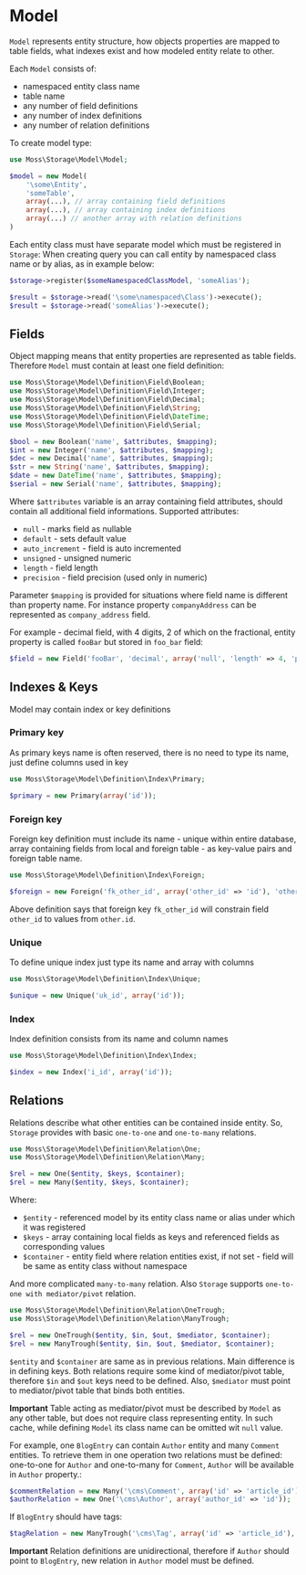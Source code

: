 # Model

`Model` represents entity structure, how objects properties are mapped to table fields, what indexes exist and how modeled entity relate to other.

Each `Model` consists of:

 * namespaced entity class name
 * table name
 * any number of field definitions
 * any number of index definitions
 * any number of relation definitions

To create model type:

```php
use Moss\Storage\Model\Model;

$model = new Model(
	'\some\Entity',
	'someTable',
	array(...), // array containing field definitions
	array(...), // array containing index definitions
	array(...) // another array with relation definitions
)
```

Each entity class must have separate model which must be registered in `Storage`:
When creating query you can call entity by namespaced class name or by alias, as in example below:

```php
$storage->register($someNamespacedClassModel, 'someAlias');

$result = $storage->read('\some\namespaced\Class')->execute();
$result = $storage->read('someAlias')->execute();
```

## Fields

Object mapping means that entity properties are represented as table fields.
Therefore `Model` must contain at least one field definition:

```php
use Moss\Storage\Model\Definition\Field\Boolean;
use Moss\Storage\Model\Definition\Field\Integer;
use Moss\Storage\Model\Definition\Field\Decimal;
use Moss\Storage\Model\Definition\Field\String;
use Moss\Storage\Model\Definition\Field\DateTime;
use Moss\Storage\Model\Definition\Field\Serial;

$bool = new Boolean('name', $attributes, $mapping);
$int = new Integer('name', $attributes, $mapping);
$dec = new Decimal('name', $attributes, $mapping);
$str = new String('name', $attributes, $mapping);
$date = new DateTime('name', $attributes, $mapping);
$serial = new Serial('name', $attributes, $mapping);
```

Where `$attributes` variable is an array containing field attributes, should contain all additional field informations.
Supported attributes:

  * `null` - marks field as nullable
  * `default` - sets default value
  * `auto_increment` - field is auto incremented
  * `unsigned` - unsigned numeric
  * `length` - field length
  * `precision` - field precision (used only in numeric)

Parameter `$mapping` is provided for situations where field name is different than property name.
For instance property `companyAddress` can be represented as `company_address` field.

For example - decimal field, with 4 digits, 2 of which on the fractional, entity property is called `fooBar` but stored in `foo_bar` field:

```php
$field = new Field('fooBar', 'decimal', array('null', 'length' => 4, 'precision' => 2), 'foo_bar');
```

## Indexes & Keys

Model may contain index or key definitions

### Primary key

As primary keys name is often reserved, there is no need to type its name, just define columns used in key

```php
use Moss\Storage\Model\Definition\Index\Primary;

$primary = new Primary(array('id'));
```

### Foreign key

Foreign key definition must include its name - unique within entire database, array containing fields from local and foreign table - as key-value pairs and foreign table name.

```php
use Moss\Storage\Model\Definition\Index\Foreign;

$foreign = new Foreign('fk_other_id', array('other_id' => 'id'), 'other');
```

Above definition says that foreign key `fk_other_id` will constrain field `other_id` to values from `other.id`.

### Unique

To define unique index just type its name and array with columns

```php
use Moss\Storage\Model\Definition\Index\Unique;

$unique = new Unique('uk_id', array('id'));
```

### Index

Index definition consists from its name and column names

```php
use Moss\Storage\Model\Definition\Index\Index;

$index = new Index('i_id', array('id'));
```

## Relations

Relations describe what other entities can be contained inside entity.
So, `Storage` provides with basic `one-to-one` and `one-to-many` relations.

```php
use Moss\Storage\Model\Definition\Relation\One;
use Moss\Storage\Model\Definition\Relation\Many;

$rel = new One($entity, $keys, $container);
$rel = new Many($entity, $keys, $container);
```

Where:

 * `$entity` - referenced model by its entity class name or alias under which it was registered
 * `$keys` - array containing local fields as keys and referenced fields as corresponding values
 * `$container` - entity field where relation entities exist, if not set - field will be same as entity class without namespace

And more complicated `many-to-many` relation. Also `Storage` supports `one-to-one with mediator/pivot` relation.

```php
use Moss\Storage\Model\Definition\Relation\OneTrough;
use Moss\Storage\Model\Definition\Relation\ManyTrough;

$rel = new OneTrough($entity, $in, $out, $mediator, $container);
$rel = new ManyTrough($entity, $in, $out, $mediator, $container);
```

`$entity` and `$container` are same as in previous relations. Main difference is in defining keys.
Both relations require some kind of mediator/pivot table, therefore `$in` and `$out` keys need to be defined.
Also, `$mediator` must point to mediator/pivot table that binds both entities.

**Important**
Table acting as mediator/pivot must be described by `Model` as any other table, but does not require class representing entity.
In such cache, while defining `Model` its class name can be omitted wit `null` value.

For example, one `BlogEntry` can contain `Author` entity and many `Comment` entities.
To retrieve them in one operation two relations must be defined: one-to-one for `Author` and one-to-many for `Comment`, `Author` will be available in `Author` property.:

```php
$commentRelation = new Many('\cms\Comment', array('id' => 'article_id'));
$authorRelation = new One('\cms\Author', array('author_id' => 'id'));
```

If `BlogEntry` should have tags:

```php
$tagRelation = new ManyTrough('\cms\Tag', array('id' => 'article_id'), array('tag_id' => 'id'), 'article_tag`);
```


**Important**
Relation definitions are unidirectional, therefore if `Author` should point to `BlogEntry`, new relation in `Author` model must be defined.